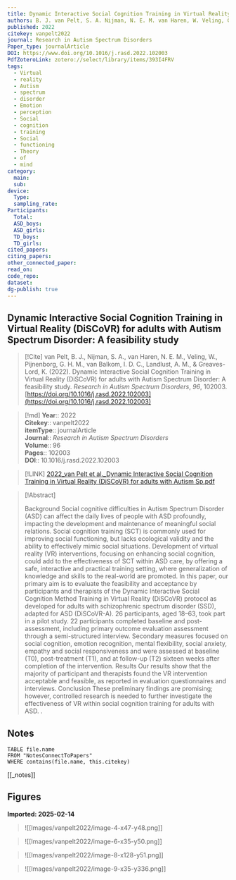```yaml
---
title: Dynamic Interactive Social Cognition Training in Virtual Reality (DiSCoVR) for adults with Autism Spectrum Disorder A feasibility study
authors: B. J. van Pelt, S. A. Nijman, N. E. M. van Haren, W. Veling, G. H. M. Pijnenborg, I. D. C. van Balkom, A. M. Landlust, K. Greaves-Lord
published: 2022
citekey: vanpelt2022
journal: Research in Autism Spectrum Disorders
Paper_type: journalArticle
DOI: https://www.doi.org/10.1016/j.rasd.2022.102003
PdfZoteroLink: zotero://select/library/items/393I4FRV
tags:
  - Virtual
  - reality
  - Autism
  - spectrum
  - disorder
  - Emotion
  - perception
  - Social
  - cognition
  - training
  - Social
  - functioning
  - Theory
  - of
  - mind
category:
  main: 
  sub: 
device:
  Type: 
  sampling_rate: 
Participants:
  Total: 
  ASD_boys: 
  ASD_girls: 
  TD_boys: 
  TD_girls: 
cited_papers: 
citing_papers: 
other_connected_paper: 
read_on: 
code_repo: 
dataset: 
dg-publish: true
---
```


## Dynamic Interactive Social Cognition Training in Virtual Reality (DiSCoVR) for adults with Autism Spectrum Disorder: A feasibility study

> [!Cite]
> van Pelt, B. J., Nijman, S. A., van Haren, N. E. M., Veling, W., Pijnenborg, G. H. M., van Balkom, I. D. C., Landlust, A. M., & Greaves-Lord, K. (2022). Dynamic Interactive Social Cognition Training in Virtual Reality (DiSCoVR) for adults with Autism Spectrum Disorder: A feasibility study. _Research in Autism Spectrum Disorders_, _96_, 102003. [https://doi.org/10.1016/j.rasd.2022.102003](https://doi.org/10.1016/j.rasd.2022.102003)


>[!md]
> **Year**:: 2022   
> **Citekey**:: vanpelt2022  
> **itemType**:: journalArticle  
> **Journal**:: *Research in Autism Spectrum Disorders*  
> **Volume**:: 96   
> **Pages**:: 102003  
> **DOI**:: 10.1016/j.rasd.2022.102003    

> [!LINK] 
> [2022_van Pelt et al._Dynamic Interactive Social Cognition Training in Virtual Reality (DiSCoVR) for adults with Autism Sp.pdf](zotero://select/library/items/N5J23X76)

> [!Abstract]
>
> Background
Social cognitive difficulties in Autism Spectrum Disorder (ASD) can affect the daily lives of people with ASD profoundly, impacting the development and maintenance of meaningful social relations. Social cognition training (SCT) is commonly used for improving social functioning, but lacks ecological validity and the ability to effectively mimic social situations. Development of virtual reality (VR) interventions, focusing on enhancing social cognition, could add to the effectiveness of SCT within ASD care, by offering a safe, interactive and practical training setting, where generalization of knowledge and skills to the real-world are promoted. In this paper, our primary aim is to evaluate the feasibility and acceptance by participants and therapists of the Dynamic Interactive Social Cognition
Method
Training in Virtual Reality (DiSCoVR) protocol as developed for adults with schizophrenic spectrum disorder (SSD), adapted for ASD (DiSCoVR-A). 26 participants, aged 18–63, took part in a pilot study. 22 participants completed baseline and post-assessment, including primary outcome evaluation assessment through a semi-structured interview. Secondary measures focused on social cognition, emotion recognition, mental flexibility, social anxiety, empathy and social responsiveness and were assessed at baseline (T0), post-treatment (T1), and at follow-up (T2) sixteen weeks after completion of the intervention.
Results
Our results show that the majority of participant and therapists found the VR intervention acceptable and feasible, as reported in evaluation questionnaires and interviews.
Conclusion
These preliminary findings are promising; however, controlled research is needed to further investigate the effectiveness of VR within social cognition training for adults with ASD.
>.
> 


## Notes

```dataview 
TABLE file.name 
FROM "NotesConnectToPapers" 
WHERE contains(file.name, this.citekey)
```

[[_notes]]

## Figures

**Imported: 2025-02-14**

> ![[Images/vanpelt2022/image-4-x47-y48.png]]

> ![[Images/vanpelt2022/image-6-x35-y50.png]]

> ![[Images/vanpelt2022/image-8-x128-y51.png]]

> ![[Images/vanpelt2022/image-9-x35-y336.png]]